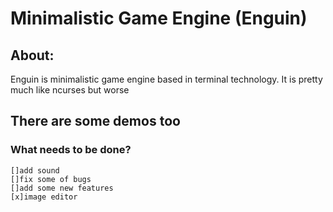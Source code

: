 # Minimalistic Game Engine (Enguin)

## About:
Enguin is minimalistic game engine based in terminal technology. It is pretty much like ncurses but worse

## There are some demos too

### What needs to be done?
    []add sound 
    []fix some of bugs
    []add some new features
    [x]image editor